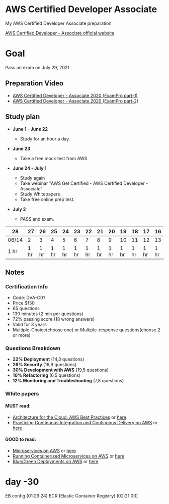 # AWS Certified Developer Associate
My AWS Certified Developer Associate preparation

[AWS Certified Developer - Associate official website](https://aws.amazon.com/certification/certified-developer-associate/)

# Goal
Pass an exam on July 29, 2021.



## Preparation Video
- [AWS Certified Developer - Associate 2020 (ExamPro part-1)](https://www.youtube.com/watch?v=RrKRN9zRBWs)
- [AWS Certified Developer - Associate 2020 (ExamPro part-2)](https://www.youtube.com/watch?v=eCopK1RoyFM)


## Study plan
* **June 1 - June 22**
    - Study for an hour a day. 

* **June 23**
    - Take a free mock test from AWS

* **June 24 - July 1**
    - Study again
    - Take webinar "AWS Get Certified - AWS Certified Developer - Associate"
    - Study Whitepapers
    - Take free online prep test. 
* **July 2**
    - PASS and exam. 

28|27|26|25|24|23|22|21|20|19|18|17|16|15|14|13|12|11|10|9|8|7|6|5|4|3|2|1|0
---|---|---|---|---|---|---|---|---|---|---|---|---|---|---|---|---|---|---|---|---|---|---|---|---|---|---|---|---|
06/14|  2|  3|  4|  5|  6|  7|  8|  9| 10| 11| 12| 13|14|15|16|17|18|19|20|21|22|23|24|25|26|27|28|7/29|
1 hr|1 hr|1 hr|1 hr|1 hr|1 hr|1 hr|1 hr|1 hr|1 hr|1 hr|1 hr|1 hr|1 hr|1 hr|1 hr|1 hr|1 hr|1 hr|1 hr|1 hr|1 hr|1 hr|1 hr|1 hr|1 hr|1 hr|1 hr|EXAM



## Notes

### Certification Info
* Code: DVA-C01
* Price $150
* 65 questions
* 130 minutes (2 min per questions)
* 72% passing score (18 wrong answers) 
* Valid for 3 years
* Multiple-Choice(choose one) or Multiple-response questions(choose 2 or more)
 
### Questions Breakdown
* **22% Deployment** (14,3 questions)
* **26% Security** (16,9 questions)
* **30% Development with AWS** (19,5 questions)
* **10% Refactoring** (6,5 questions)
* **12% Monitoring and Troubleshooting** (7,8 questions)

### White papers
#### MUST read:
- [Architecture for the Cloud: AWS Best Practices](https://github.com/almazkun/AWS-Certified-Developer-Associate/blob/master/whitepapers/AWS_Cloud_Best_Practices.pdf) or [here](https://d1.awsstatic.com/whitepapers/AWS_Cloud_Best_Practices.pdf)
- [Practicing Continuous Integration and Continuous Delivery on AWS](https://github.com/almazkun/AWS-Certified-Developer-Associate/blob/master/whitepapers/practicing-continuous-integration-continuous-delivery-on-AWS.pdf) or [here](https://d0.awsstatic.com/whitepapers/DevOps/practicing-continuous-integration-continuous-delivery-on-AWS.pdf)
#### GOOD to read:
- [Microservices on AWS](https://github.com/almazkun/AWS-Certified-Developer-Associate/blob/master/whitepapers/MAD-Microservices-On-AWS-9.pdf) or [here](https://pages.awscloud.com/rs/112-TZM-766/images/MAD-Microservices-On-AWS-9.pdf)
- [Running Containerized Microservices on AWS](https://github.com/almazkun/AWS-Certified-Developer-Associate/blob/master/whitepapers/running-containerized-microservices-on-aws.pdf) or [here](https://d1.awsstatic.com/whitepapers/DevOps/running-containerized-microservices-on-aws.pdf)
- [Blue/Green Deployments on AWS](https://github.com/almazkun/AWS-Certified-Developer-Associate/blob/master/whitepapers/AWS_Blue_Green_Deployments.pdf) or [here](https://d1.awsstatic.com/whitepapers/AWS_Blue_Green_Deployments.pdf)



# day -30
EB config (01:29:24)
ECR (Elastic Container Registry) (02:21:00)
